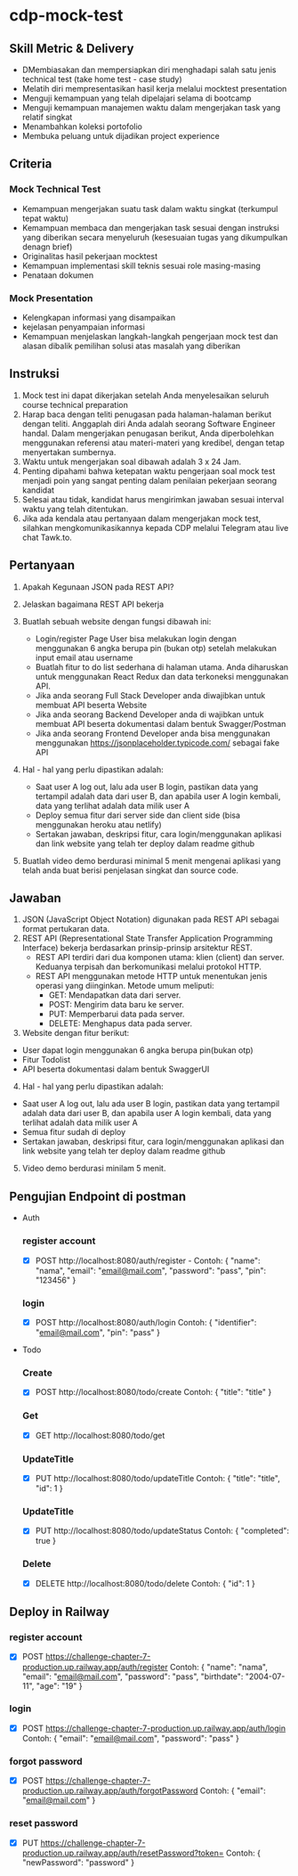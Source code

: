 # cdp-mock-test

## Skill Metric & Delivery

- DMembiasakan dan mempersiapkan diri menghadapi salah satu jenis technical test (take home test - case study)
- Melatih diri mempresentasikan hasil kerja melalui mocktest presentation
- Menguji kemampuan yang telah dipelajari selama di bootcamp
- Menguji kemampuan manajemen waktu dalam mengerjakan task yang relatif singkat
- Menambahkan koleksi portofolio
- Membuka peluang untuk dijadikan project experience

## Criteria

### Mock Technical Test
 - Kemampuan mengerjakan suatu task dalam waktu singkat (terkumpul tepat waktu)
 - Kemampuan membaca dan mengerjakan task sesuai dengan instruksi yang diberikan secara menyeluruh (kesesuaian tugas yang dikumpulkan denagn brief)
 - Originalitas hasil pekerjaan mocktest
 - Kemampuan implementasi skill teknis sesuai role masing-masing
 - Penataan dokumen

### Mock Presentation
 - Kelengkapan informasi yang disampaikan
 - kejelasan penyampaian informasi
 - Kemampuan menjelaskan langkah-langkah pengerjaan mock test dan alasan dibalik pemilihan solusi atas masalah yang diberikan

## Instruksi
1. Mock test ini dapat dikerjakan setelah Anda menyelesaikan seluruh course
technical preparation
2. Harap baca dengan teliti penugasan pada halaman-halaman berikut dengan
teliti. Anggaplah diri Anda adalah seorang Software Engineer handal. Dalam
mengerjakan penugasan berikut, Anda diperbolehkan menggunakan
referensi atau materi-materi yang kredibel, dengan tetap menyertakan
sumbernya.
3. Waktu untuk mengerjakan soal dibawah adalah 3 x 24 Jam.
4. Penting dipahami bahwa ketepatan waktu pengerjaan soal mock test
menjadi poin yang sangat penting dalam penilaian pekerjaan seorang
kandidat
5. Selesai atau tidak, kandidat harus mengirimkan jawaban sesuai interval waktu
yang telah ditentukan.
6. Jika ada kendala atau pertanyaan dalam mengerjakan mock test, silahkan
mengkomunikasikannya kepada CDP melalui Telegram atau live chat
Tawk.to.

## Pertanyaan
1. Apakah Kegunaan JSON pada REST API?
2. Jelaskan bagaimana REST API bekerja
3. Buatlah sebuah website dengan fungsi dibawah ini:
    - Login/register Page
User bisa melakukan login dengan menggunakan 6 angka
berupa pin (bukan otp) setelah melakukan input email atau
username
    - Buatlah fitur to do list sederhana di halaman utama. Anda
diharuskan untuk menggunakan React Redux dan data
terkoneksi menggunakan API.
    - Jika anda seorang Full Stack Developer anda diwajibkan untuk
membuat API beserta Website
    - Jika anda seorang Backend Developer anda di wajibkan untuk
membuat API beserta dokumentasi dalam bentuk
Swagger/Postman
    - Jika anda seorang Frontend Developer anda bisa menggunakan
menggunakan https://jsonplaceholder.typicode.com/ sebagai
fake API

4. Hal - hal yang perlu dipastikan adalah:
    - Saat user A log out, lalu ada user B login, pastikan data yang
tertampil adalah data dari user B, dan apabila user A login
kembali, data yang terlihat adalah data milik user A
    - Deploy semua fitur dari server side dan client side (bisa
menggunakan heroku atau netlify)
    - Sertakan jawaban, deskripsi fitur, cara login/menggunakan
aplikasi dan link website yang telah ter deploy dalam readme
github

5. Buatlah video demo berdurasi minimal 5 menit mengenai aplikasi
yang telah anda buat berisi penjelasan singkat dan source code.

## Jawaban
1. JSON (JavaScript Object Notation) digunakan pada REST API sebagai format pertukaran data.
2. REST API (Representational State Transfer Application Programming Interface) bekerja berdasarkan prinsip-prinsip arsitektur REST.
    - REST API terdiri dari dua komponen utama: klien (client) dan server. Keduanya terpisah dan berkomunikasi melalui protokol HTTP.
    - REST API menggunakan metode HTTP untuk menentukan jenis operasi yang diinginkan. Metode umum meliputi:
      - GET: Mendapatkan data dari server.
      - POST: Mengirim data baru ke server.
      - PUT: Memperbarui data pada server.
      - DELETE: Menghapus data pada server.
3. Website dengan fitur berikut:
  - User dapat login menggunakan 6 angka berupa pin(bukan otp)
  - Fitur Todolist
  - API beserta dokumentasi dalam bentuk SwaggerUI
4. Hal - hal yang perlu dipastikan adalah:
  - Saat user A log out, lalu ada user B login, pastikan data yang tertampil adalah data dari user B, dan apabila user A login kembali, data yang terlihat adalah data milik user A
  - Semua fitur sudah di deploy
  - Sertakan jawaban, deskripsi fitur, cara login/menggunakan aplikasi dan link website yang telah ter deploy dalam readme github
5. Video demo berdurasi minilam 5 menit.

## Pengujian Endpoint di postman
- Auth
  ### register account

  - [x] POST http://localhost:8080/auth/register
        - Contoh:
        {
        "name": "nama",
        "email": "email@mail.com",
        "password": "pass",
        "pin": "123456"
        }

  ### login

  - [x] POST http://localhost:8080/auth/login
        Contoh:
        {
        "identifier": "email@mail.com",
        "pin": "pass"
        }

- Todo
  ### Create

  - [x] POST http://localhost:8080/todo/create
        Contoh:
        {
        "title": "title"
        }

  ### Get

  - [x] GET http://localhost:8080/todo/get

  ### UpdateTitle

  - [x] PUT http://localhost:8080/todo/updateTitle
        Contoh:
        {
        "title": "title",
        "id": 1
        }

  ### UpdateTitle

  - [x] PUT http://localhost:8080/todo/updateStatus
        Contoh:
        {
        "completed": true
        }

  ### Delete

  - [x] DELETE http://localhost:8080/todo/delete
        Contoh:
        {
        "id": 1
        }


## Deploy in Railway

### register account

- [x] POST https://challenge-chapter-7-production.up.railway.app/auth/register
      Contoh:
      {
      "name": "nama",
      "email": "email@mail.com",
      "password": "pass",
      "birthdate": "2004-07-11",
      "age": "19"
      }

### login

- [x] POST https://challenge-chapter-7-production.up.railway.app/auth/login
      Contoh:
      {
      "email": "email@mail.com",
      "password": "pass"
      }

### forgot password

- [x] POST https://challenge-chapter-7-production.up.railway.app/auth/forgotPassword
      Contoh:
      {
      "email": "email@mail.com"
      }

### reset password

- [x] PUT https://challenge-chapter-7-production.up.railway.app/auth/resetPassword?token=
      Contoh:
      {
      "newPassword": "password"
      }